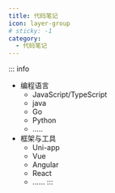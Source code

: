 ```yaml
---
title: 代码笔记
icon: layer-group
# sticky: -1
category:
  - 代码笔记
---
```


<!-- more -->
::: info
- 编程语言
  - JavaScript/TypeScript
  - java
  - Go
  - Python
  - .....
- 框架与工具
  - Uni-app
  - Vue
  - Angular
  - React
  - ......
:::
<Catalog />
